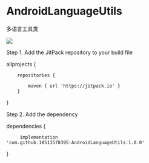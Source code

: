 # AndroidLanguageUtils
多语言工具类

[![](https://jitpack.io/v/18513578395/AndroidLanguageUtils.svg)](https://jitpack.io/#18513578395/AndroidLanguageUtils)



Step 1. Add the JitPack repository to your build file

allprojects {

		repositories {
    
			maven { url 'https://jitpack.io' }
		}
    
}


Step 2. Add the dependency


dependencies {
	       
         implementation 'com.github.18513578395:AndroidLanguageUtils:1.0.0'

}
